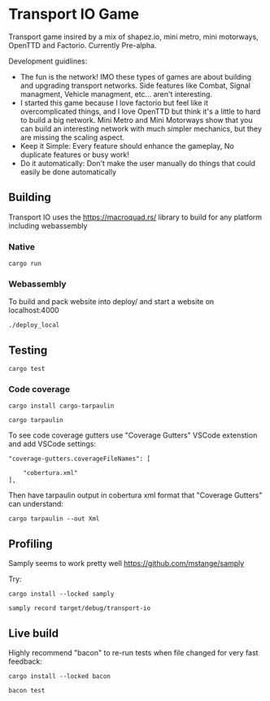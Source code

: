 
# Transport IO Game
Transport game insired by a mix of shapez.io, mini metro, mini motorways, OpenTTD and Factorio.
Currently Pre-alpha.

Development guidlines:
 - The fun is the network! IMO these types of games are about building and upgrading transport networks. Side features like Combat, Signal managment, Vehicle managment, etc... aren't interesting. 
 - I started this game because I love factorio but feel like it overcomplicated things, and I love OpenTTD but think it's a little to hard to build a big network. Mini Metro and Mini Motorways show that you can build an interesting network with much simpler mechanics, but they are missing the scaling aspect.
 - Keep it Simple: Every feature should enhance the gameplay, No duplicate features or busy work!
 - Do it automatically: Don't make the user manually do things that could easily be done automatically


## Building
Transport IO uses the https://macroquad.rs/ library to build for any platform including webassembly

### Native
    cargo run

### Webassembly

To build and pack website into deploy/ and start a website on localhost:4000

    ./deploy_local

## Testing

    cargo test

### Code coverage

    cargo install cargo-tarpaulin

    cargo tarpaulin 

To see code coverage gutters use "Coverage Gutters" VSCode extenstion and add VSCode settings:

    "coverage-gutters.coverageFileNames": [

        "cobertura.xml"
    ],

Then have tarpaulin output in cobertura xml format that "Coverage Gutters" can understand:

    cargo tarpaulin --out Xml


## Profiling

Samply seems to work pretty well https://github.com/mstange/samply

Try:

    cargo install --locked samply

    samply record target/debug/transport-io

## Live build

Highly recommend "bacon" to re-run tests when file changed for very fast feedback:

    cargo install --locked bacon

    bacon test

